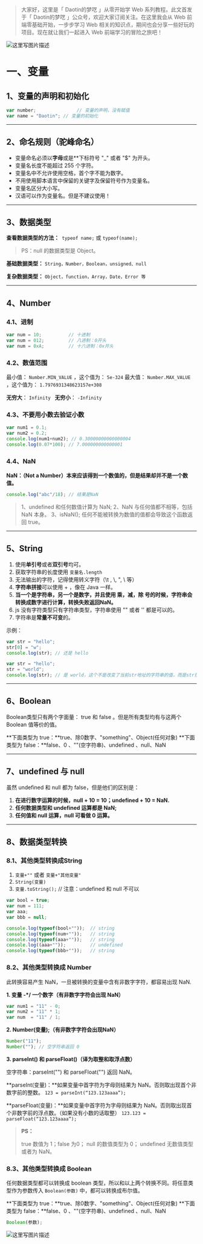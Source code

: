 > 大家好，这里是「 Daotin的梦呓 」从零开始学 Web 系列教程。此文首发于「 Daotin的梦呓 」公众号，欢迎大家订阅关注。在这里我会从 Web 前端零基础开始，一步步学习 Web 相关的知识点，期间也会分享一些好玩的项目。现在就让我们一起进入 Web 前端学习的冒险之旅吧！


![这里写图片描述](https://img-blog.csdn.net/20180605195922215?watermark/2/text/aHR0cHM6Ly9ibG9nLmNzZG4ubmV0L2x2b252ZQ==/font/5a6L5L2T/fontsize/400/fill/I0JBQkFCMA==/dissolve/70)

# 一、变量

## 1、变量的声明和初始化

```javascript
var number;               // 变量的声明，没有赋值
var name = "Daotin"; // 变量的初始化
```

---

## 2、命名规则（驼峰命名）

- 变量命名必须以**字母**或是**下标符号 "_" 或者 "$" 为开头。
- 变量名长度不能超过 255 个字符。
- 变量名中不允许使用空格，首个字不能为数字。
- 不用使用脚本语言中保留的关键字及保留符号作为变量名。
- 变量名区分大小写。
- 汉语可以作为变量名。但是不建议使用！

---

## 3、数据类型

**查看数据类型的方法：**` typeof name;` 或 `typeof(name); `

>PS：null 的数据类型是 Object。

 
**基础数据类型：**
` String，Number，Boolean，unsigned、null `

**复杂数据类型：**
 `Object，function，Array，Date，Error 等 `

---
 

## 4、Number

### 4.1、进制

```javascript
var num = 10;          // 十进制
var num = 012;         // 八进制：0开头
var num = 0xA;         // 十六进制：0x开头
```

 

### 4.2、数值范围

最小值： `Number.MIN_VALUE` ，这个值为： `5e-324`
最大值： `Number.MAX_VALUE` ，这个值为： `1.7976931348623157e+308`

**无穷大**： `Infinity `
**无穷小**： `-Infinity` 

 

### 4.3、不要用小数去验证小数

```javascript
var num1 = 0.1;
var num2 = 0.2;
console.log(num1+num2); // 0.30000000000000004
console.log(0.07*100); // 7.000000000000001
```

 

### 4.4、NaN

**NaN：（Not a Number）本来应该得到一个数值的，但是结果却并不是一个数值。**

```javascript
console.log("abc"/18); // 结果是NaN
```
> 1、undefined 和任何数值计算为 NaN;
2、NaN 与任何值都不相等，包括 NaN 本身。
3、isNaN(); 任何不能被转换为数值的值都会导致这个函数返回 true。
 

---

## 5、String

1. 使用**单引号**或者**双引号**均可。
2. 获取字符串的长度使用 `变量名.length`
3. 无法输出的字符，记得使用转义字符（\t , \\, \", \\ 等）
4. **字符串拼接**可以使用 + ，像在 Java 一样。
5. **当一个是字符串，另一个是数字，并且使用 乘，减，除 号的时候，字符串会转换成数字进行计算，转换失败返回NaN。**
6. js 没有字符类型只有字符串类型，字符串使用  "" 或者 ''  都是可以的。
7. 字符串是**常量不可变**的。

示例：

```javascript
var str = "hello";
str[0] = "w";
console.log(str); // 还是 hello

var str = "hello";
str = "world";
console.log(str); // 是 world，这个不是改变了当前str地址的字符串的值，而是str指向了新的字符串，旧的字符串的值仍然没有更改。
```


---

## 6、Boolean

Boolean类型只有两个字面量： true 和 false 。但是所有类型均有与这两个 Boolean 值等价的值。

**下面类型为 true：**true、除0数字、"something"、Object(任何对象)
**下面类型为 false：**false、0 、""(空字符串)、undefined 、null、NaN

 
---
 

## 7、undefined 与 null

虽然 undefined 和 null 都为 false，但是他们的区别是：

1. **在进行数字运算的时候，null + 10 = 10；undefined + 10 = NaN.**
2. **任何数据类型和 undefined 运算都是 NaN;**
3. **任何值和 null 运算，null 可看做 0 运算。**



---



## 8、数据类型转换

### 8.1、其他类型转换成String

1. `变量+""` 或者 `变量+"其他变量"`
2. `String(变量)`
3. `变量.toString();` // 注意：undefined 和 null 不可以




```javascript
var bool = true;
var num = 111;
var aaa;
var bbb = null;

console.log(typeof(bool+""));  // string
console.log(typeof(num+""));   // string
console.log(typeof(aaa+""));   // string
console.log((aaa+""));         // undefined
console.log(typeof(bbb+""));   // string
```

 

### 8.2、其他类型转换成 Number

此转换容易产生 NaN，一旦被转换的变量中含有非数字字符，都容易出现 NaN.


**1. 变量 -*/ 一个数字（有非数字字符会出现 NaN）**
```js
var num1 = "11" - 0; 
var num2 = "11" * 1;
var num  = "11" / 1;
```

**2. Number(变量);（有非数字字符会出现NaN）**
```js
Number("11");
Number(""); // 空字符串返回 0
```
**3. parseInt() 和 parseFloat()（译为取整和取浮点数）**

空字符串：parseInt("") 和 parseFloat("") 返回 NaN。

**parseInt(变量)：**如果变量中首字符为字母则结果为 NaN。否则取出现首个非数字前的整数。 `123 = parseInt(“123.123aaaa”);`

**parseFloat(变量)：**如果变量中首字符为字母则结果为 NaN。否则取出现首个非数字前的浮点数。（如果没有小数的话取整）  `123.123 = parseFloat(“123.123aaaa”);`


> **PS：**
>
> true 数值为 1；false 为0；
> null 的数值类型为 0；
> undefined 无数值类型或者为 NaN。

 

 

### 8.3、其他类型转换成 Boolean

任何数据类型都可以转换成 boolean 类型，所以和以上两个转换不同。将任意类型作为参数传入 `Boolean(参数)` 中，都可以转换成布尔值。

**下面类型为 true：**true、除0数字、"something"、Object(任何对象)
**下面类型为 false：**false、0 、""(空字符串)、undefined 、null、NaN
```js
Boolean(参数); 
```

![这里写图片描述](https://img-blog.csdn.net/20180605195922215?watermark/2/text/aHR0cHM6Ly9ibG9nLmNzZG4ubmV0L2x2b252ZQ==/font/5a6L5L2T/fontsize/400/fill/I0JBQkFCMA==/dissolve/70)

